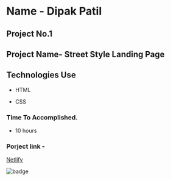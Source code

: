 # Name - Dipak Patil

## Project No.1

## Project Name- Street Style Landing Page

## Technologies Use

- HTML

- CSS

### Time To Accomplished.

- 10 hours

### Porject link -

[Netlify]()

![badge]()
